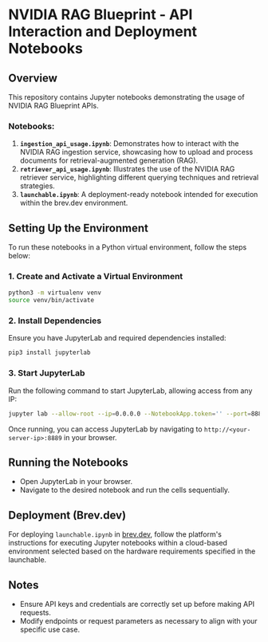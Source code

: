 # NVIDIA RAG Blueprint - API Interaction and Deployment Notebooks

## Overview
This repository contains Jupyter notebooks demonstrating the usage of NVIDIA RAG Blueprint APIs.

### Notebooks:
1. **`ingestion_api_usage.ipynb`**: Demonstrates how to interact with the NVIDIA RAG ingestion service, showcasing how to upload and process documents for retrieval-augmented generation (RAG).
2. **`retriever_api_usage.ipynb`**: Illustrates the use of the NVIDIA RAG retriever service, highlighting different querying techniques and retrieval strategies.
3. **`launchable.ipynb`**: A deployment-ready notebook intended for execution within the brev.dev environment.

## Setting Up the Environment
To run these notebooks in a Python virtual environment, follow the steps below:

### 1. Create and Activate a Virtual Environment
```bash
python3 -m virtualenv venv
source venv/bin/activate
```

### 2. Install Dependencies
Ensure you have JupyterLab and required dependencies installed:
```bash
pip3 install jupyterlab
```

### 3. Start JupyterLab
Run the following command to start JupyterLab, allowing access from any IP:
```bash
jupyter lab --allow-root --ip=0.0.0.0 --NotebookApp.token='' --port=8889 --no-browser
```

Once running, you can access JupyterLab by navigating to `http://<your-server-ip>:8889` in your browser.

## Running the Notebooks
- Open JupyterLab in your browser.
- Navigate to the desired notebook and run the cells sequentially.

## Deployment (Brev.dev)
For deploying `launchable.ipynb` in [brev.dev](https://console.brev.dev/environment/new), follow the platform's instructions for executing Jupyter notebooks within a cloud-based environment selected based on the hardware requirements specified in the launchable.

## Notes
- Ensure API keys and credentials are correctly set up before making API requests.
- Modify endpoints or request parameters as necessary to align with your specific use case.

